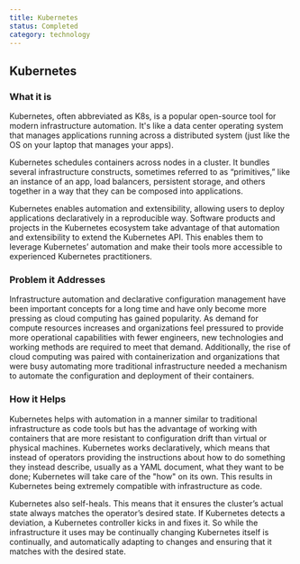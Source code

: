 ```yaml
---
title: Kubernetes
status: Completed
category: technology
---
```

## Kubernetes

### What it is
Kubernetes, often abbreviated as K8s, is a popular open-source tool for modern infrastructure automation. It's like a data center operating system that manages applications running across a distributed system (just like the OS on your laptop that manages your apps). 

Kubernetes schedules containers across nodes in a cluster. It bundles several infrastructure constructs, sometimes referred to as “primitives,” like an instance of an app, load balancers, persistent storage, and others together in a way that they can be composed into applications. 

Kubernetes enables automation and extensibility, allowing users to deploy applications declaratively in a reproducible way. Software products and projects in the Kubernetes ecosystem take advantage of that automation and extensibility to extend the Kubernetes API. This enables them to leverage Kubernetes’ automation and make their tools more accessible to experienced Kubernetes practitioners.

### Problem it Addresses
Infrastructure automation and declarative configuration management have been important concepts for a long time and have only become more pressing as cloud computing has gained popularity. As demand for compute resources increases and organizations feel pressured to provide more operational capabilities with fewer engineers, new technologies and working methods are required to meet that demand. Additionally, the rise of cloud computing was paired with containerization and organizations that were busy automating more traditional infrastructure needed a mechanism to automate the configuration and deployment of their containers.

### How it Helps
Kubernetes helps with automation in a manner similar to traditional infrastructure as code tools but has the advantage of working with containers that are more resistant to configuration drift than virtual or physical machines.
Kubernetes works declaratively, which means that instead of operators providing the instructions about how to do something they instead describe, usually as a YAML document, what they want to be done; Kubernetes will take care of the "how" on its own. This results in Kubernetes being extremely compatible with infrastructure as code.

Kubernetes also self-heals. This means that it ensures the cluster’s actual state always matches the operator’s desired state. If Kubernetes detects a deviation, a Kubernetes controller kicks in and fixes it. So while the infrastructure it uses may be continually changing Kubernetes itself is continually, and automatically adapting to changes and ensuring that it matches with the desired state.


